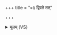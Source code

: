 +++
title = "०३ द्विषते तत्"

+++
<details><summary>मूलम् (VS)</summary>

द्वि॑ष॒तेतत्परा॑ वह॒ शप॑ते॒ तत्परा॑ वह ॥
</details>